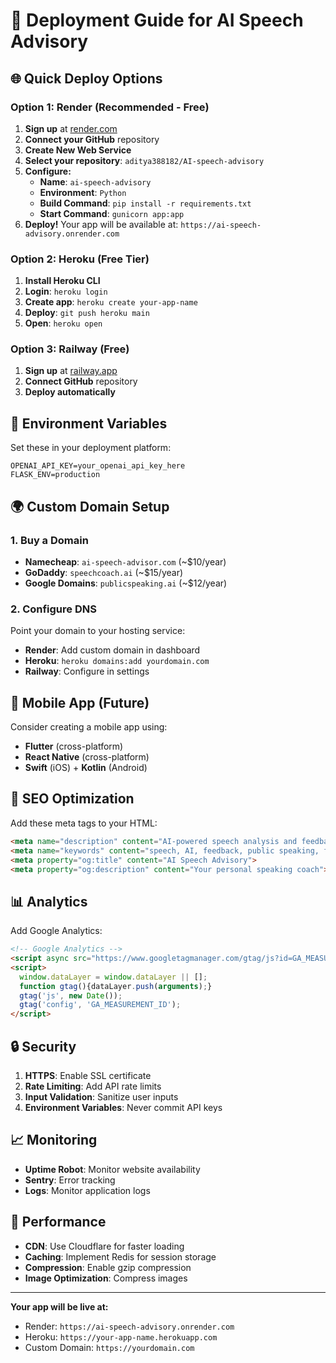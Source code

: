 # 🚀 Deployment Guide for AI Speech Advisory

## 🌐 Quick Deploy Options

### Option 1: Render (Recommended - Free)
1. **Sign up** at [render.com](https://render.com)
2. **Connect your GitHub** repository
3. **Create New Web Service**
4. **Select your repository**: `aditya388182/AI-speech-advisory`
5. **Configure:**
   - **Name**: `ai-speech-advisory`
   - **Environment**: `Python`
   - **Build Command**: `pip install -r requirements.txt`
   - **Start Command**: `gunicorn app:app`
6. **Deploy!** Your app will be available at: `https://ai-speech-advisory.onrender.com`

### Option 2: Heroku (Free Tier)
1. **Install Heroku CLI**
2. **Login**: `heroku login`
3. **Create app**: `heroku create your-app-name`
4. **Deploy**: `git push heroku main`
5. **Open**: `heroku open`

### Option 3: Railway (Free)
1. **Sign up** at [railway.app](https://railway.app)
2. **Connect GitHub** repository
3. **Deploy automatically**

## 🔧 Environment Variables

Set these in your deployment platform:

```env
OPENAI_API_KEY=your_openai_api_key_here
FLASK_ENV=production
```

## 🌍 Custom Domain Setup

### 1. Buy a Domain
- **Namecheap**: `ai-speech-advisor.com` (~$10/year)
- **GoDaddy**: `speechcoach.ai` (~$15/year)
- **Google Domains**: `publicspeaking.ai` (~$12/year)

### 2. Configure DNS
Point your domain to your hosting service:
- **Render**: Add custom domain in dashboard
- **Heroku**: `heroku domains:add yourdomain.com`
- **Railway**: Configure in settings

## 📱 Mobile App (Future)
Consider creating a mobile app using:
- **Flutter** (cross-platform)
- **React Native** (cross-platform)
- **Swift** (iOS) + **Kotlin** (Android)

## 🎯 SEO Optimization

Add these meta tags to your HTML:

```html
<meta name="description" content="AI-powered speech analysis and feedback tool">
<meta name="keywords" content="speech, AI, feedback, public speaking, filler words">
<meta property="og:title" content="AI Speech Advisory">
<meta property="og:description" content="Your personal speaking coach">
```

## 📊 Analytics

Add Google Analytics:
```html
<!-- Google Analytics -->
<script async src="https://www.googletagmanager.com/gtag/js?id=GA_MEASUREMENT_ID"></script>
<script>
  window.dataLayer = window.dataLayer || [];
  function gtag(){dataLayer.push(arguments);}
  gtag('js', new Date());
  gtag('config', 'GA_MEASUREMENT_ID');
</script>
```

## 🔒 Security

1. **HTTPS**: Enable SSL certificate
2. **Rate Limiting**: Add API rate limits
3. **Input Validation**: Sanitize user inputs
4. **Environment Variables**: Never commit API keys

## 📈 Monitoring

- **Uptime Robot**: Monitor website availability
- **Sentry**: Error tracking
- **Logs**: Monitor application logs

## 🚀 Performance

- **CDN**: Use Cloudflare for faster loading
- **Caching**: Implement Redis for session storage
- **Compression**: Enable gzip compression
- **Image Optimization**: Compress images

---

**Your app will be live at:**
- Render: `https://ai-speech-advisory.onrender.com`
- Heroku: `https://your-app-name.herokuapp.com`
- Custom Domain: `https://yourdomain.com` 